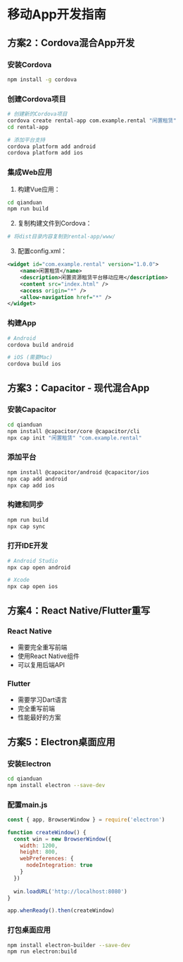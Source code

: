 # 移动App开发指南

## 方案2：Cordova混合App开发

### 安装Cordova
```bash
npm install -g cordova
```

### 创建Cordova项目
```bash
# 创建新的Cordova项目
cordova create rental-app com.example.rental "闲置租赁"
cd rental-app

# 添加平台支持
cordova platform add android
cordova platform add ios
```

### 集成Web应用
1. 构建Vue应用：
```bash
cd qianduan
npm run build
```

2. 复制构建文件到Cordova：
```bash
# 将dist目录内容复制到rental-app/www/
```

3. 配置config.xml：
```xml
<widget id="com.example.rental" version="1.0.0">
    <name>闲置租赁</name>
    <description>闲置资源租赁平台移动应用</description>
    <content src="index.html" />
    <access origin="*" />
    <allow-navigation href="*" />
</widget>
```

### 构建App
```bash
# Android
cordova build android

# iOS (需要Mac)
cordova build ios
```

## 方案3：Capacitor - 现代混合App

### 安装Capacitor
```bash
cd qianduan
npm install @capacitor/core @capacitor/cli
npx cap init "闲置租赁" "com.example.rental"
```

### 添加平台
```bash
npm install @capacitor/android @capacitor/ios
npx cap add android
npx cap add ios
```

### 构建和同步
```bash
npm run build
npx cap sync
```

### 打开IDE开发
```bash
# Android Studio
npx cap open android

# Xcode
npx cap open ios
```

## 方案4：React Native/Flutter重写

### React Native
- 需要完全重写前端
- 使用React Native组件
- 可以复用后端API

### Flutter
- 需要学习Dart语言
- 完全重写前端
- 性能最好的方案

## 方案5：Electron桌面应用

### 安装Electron
```bash
cd qianduan
npm install electron --save-dev
```

### 配置main.js
```javascript
const { app, BrowserWindow } = require('electron')

function createWindow() {
  const win = new BrowserWindow({
    width: 1200,
    height: 800,
    webPreferences: {
      nodeIntegration: true
    }
  })
  
  win.loadURL('http://localhost:8080')
}

app.whenReady().then(createWindow)
```

### 打包桌面应用
```bash
npm install electron-builder --save-dev
npm run electron:build
```